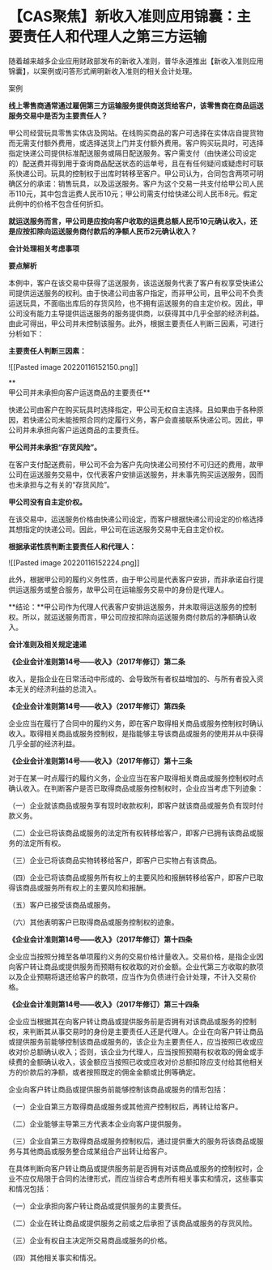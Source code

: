 # 【CAS聚焦】新收入准则应用锦囊：主要责任人和代理人之第三方运输

随着越来越多企业应用财政部发布的新收入准则，普华永道推出【新收入准则应用锦囊】，以案例或问答形式阐明新收入准则的相关会计处理。

案例

**线上零售商通常通过雇佣第三方运输服务提供商送货给客户，该零售商在商品运送服务交易中是否为主要责任人？**

甲公司经营玩具零售实体店及网站。在线购买商品的客户可选择在实体店自提货物而无需支付额外费用，或选择送货上门并支付额外费用。客户购买玩具时，可选择指定快递公司提供标准配送服务或隔日配送服务。客户需支付（由快递公司设定的）配送费并得到用于查询商品配送状态的运单号，且在有任何疑问或疑虑时可联系快递公司。玩具的控制权于出库时转移至客户。甲公司认为，合同包含两项可明确区分的承诺：销售玩具，以及运送服务。客户为这个交易一共支付给甲公司人民币110元，其中包含运费人民币10元；甲公司需支付给快递公司人民币8元。假定此例中的价格不包含任何折扣。

**就运送服务而言，甲公司是应按向客户收取的运费总额人民币10元确认收入，还是应按扣除向运送服务商付款后的净额人民币2元确认收入？**

**会计处理相关考虑事项**

**要点解析**

本例中，客户在该交易中获得了运送服务，该运送服务代表了客户有权享受快递公司提供运送服务的权利。由于快递公司由客户指定，而非甲公司，且甲公司不负责运送玩具，不面临出库后的存货风险，也不拥有运送服务的自主定价权。因此，甲公司没有能力主导提供运送服务的服务提供商，以获得其中几乎全部的经济利益。由此可得出，甲公司并未控制该服务。此外，根据主要责任人判断三因素，可进行分析如下：

**主要责任人判断三因素：**

![[Pasted image 20220116152150.png]]

**  
甲公司并未承担向客户运送商品的主要责任**

快递公司由客户在购买玩具时选择指定，甲公司无权自主选择。且如果由于各种原因，若快递公司未能按照合同约定履行义务，客户会直接联系快递公司。因此，甲公司并未承担向客户运送商品的主要责任。  
  
**甲公司并未承担“存货风险”。**

在客户支付配送费前，甲公司不会为客户先向快递公司预付不可归还的费用，故甲公司在运送服务交易中，仅代表客户安排运送服务，并未事先购买运送服务，因而也未承担与之有关的“存货风险”。

**甲公司没有自主定价权。**

在该交易中，运送服务价格由快递公司设定，而客户根据快递公司设定的价格选择其想指定的快递公司。因此，甲公司在运送服务交易中无自主定价权。

**根据承诺性质判断主要责任人和代理人：**

![[Pasted image 20220116152224.png]]

此外，根据甲公司的履约义务性质，由于甲公司是代表客户安排，而非承诺自行提供运送服务或整合服务，故甲公司在运输服务交易中的身份是代理人。  

**结论：**甲公司作为代理人代表客户安排运送服务，并未取得运送服务的控制权。所以，就运送服务而言，甲公司应按扣除向运送服务商付款后的净额确认收入。

**会计准则及相关规定速递**

**《企业会计准则第14号——收入》（2017年修订）第二条**

收入，是指企业在日常活动中形成的、会导致所有者权益增加的、与所有者投入资本无关的经济利益的总流入。

**《企业会计准则第14号——收入》（2017年修订）第四条**

企业应当在履行了合同中的履约义务，即在客户取得相关商品或服务控制权时确认收入。取得相关商品或服务控制权，是指能够主导该商品或服务的使用并从中获得几乎全部的经济利益。

**《企业会计准则第14号——收入》（2017年修订）第十三条**

对于在某一时点履行的履约义务，企业应当在客户取得相关商品或服务控制权时点确认收入。在判断客户是否已取得商品或服务控制权时，企业应当考虑下列迹象：

（一）企业就该商品或服务享有现时收款权利，即客户就该商品或服务负有现时付款义务。

（二）企业已将该商品或服务的法定所有权转移给客户，即客户已拥有该商品或服务的法定所有权。

（三）企业已将该商品实物转移给客户，即客户已实物占有该商品。

（四）企业已将该商品或服务所有权上的主要风险和报酬转移给客户，即客户已取得该商品或服务所有权上的主要风险和报酬。

（五）客户已接受该商品或服务。

（六）其他表明客户已取得商品或服务控制权的迹象。

**《企业会计准则第14号——收入》（2017年修订）第十四条**

企业应当按照分摊至各单项履约义务的交易价格计量收入。交易价格，是指企业因向客户转让商品或提供服务而预期有权收取的对价金额。企业代第三方收取的款项以及企业预期将退还给客户的款项，应当作为负债进行会计处理，不计入交易价格。

**《企业会计准则第14号——收入》（2017年修订）第三十四条**

企业应当根据其在向客户转让商品或提供服务前是否拥有对该商品或服务的控制权，来判断其从事交易时的身份是主要责任人还是代理人。企业在向客户转让商品或提供服务前能够控制该商品或服务的，该企业为主要责任人，应当按照已收或应收对价总额确认收入；否则，该企业为代理人，应当按照预期有权收取的佣金或手续费的金额确认收入，该金额应当按照已收或应收对价总额扣除应支付给其他相关方的价款后的净额，或者按照既定的佣金金额或比例等确定。

企业向客户转让商品或提供服务前能够控制该商品或服务的情形包括：

（一）企业自第三方取得商品或服务或其他资产控制权后，再转让给客户。

（二）企业能够主导第三方代表本企业向客户提供服务。

（三）企业自第三方取得商品或服务控制权后，通过提供重大的服务将该商品或服务与其他商品或服务整合成某组合产出转让给客户。

在具体判断向客户转让商品或提供服务前是否拥有对该商品或服务的控制权时，企业不应仅局限于合同的法律形式，而应当综合考虑所有相关事实和情况，这些事实和情况包括：

（一）企业承担向客户转让商品或提供服务的主要责任。

（二）企业在转让商品或提供服务之前或之后承担了该商品或服务的存货风险。

（三）企业有权自主决定所交易商品或服务的价格。

（四）其他相关事实和情况。